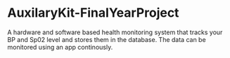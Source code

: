 # AuxilaryKit-FinalYearProject
A hardware and software based health monitoring system that tracks your BP and Sp02 level and stores them in the database. The data can be monitored using an app continously.
